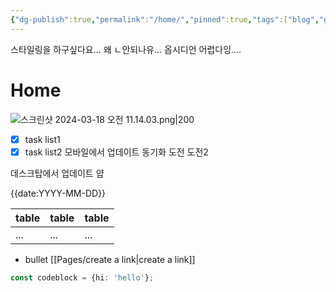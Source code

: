 ```yaml
---
{"dg-publish":true,"permalink":"/home/","pinned":true,"tags":["blog","gardenEntry"],"dgShowInlineTitle":true,"dgShowToc":true}
---
```



스타일링을 하구싶다요... 왜 ㄴ안되나유... 옵시디언 어렵다잉....

# Home


![스크린샷 2024-03-18 오전 11.14.03.png|200](/img/user/%EC%8A%A4%ED%81%AC%EB%A6%B0%EC%83%B7%202024-03-18%20%EC%98%A4%EC%A0%84%2011.14.03.png)
- [x] task list1
- [x] task list2
모바일에서 업데이트 동기화 도전
도전2

데스크탑에서 업데이트 얍             

{{date:YYYY-MM-DD}}

| table | table | table |
| ----- | ----- | ----- |
| ...   | ...   | ...   |
- bullet
[[Pages/create a link\|create a link]]

```ts
const codeblock = {hi: 'hello'};
```
